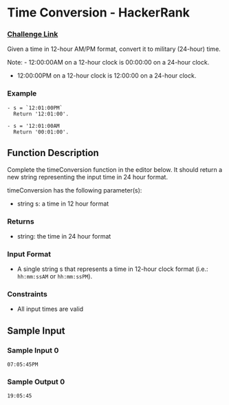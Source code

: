 # Time Conversion - HackerRank

### [Challenge Link](https://www.hackerrank.com/challenges/time-conversion/problem)


Given a time in 12-hour AM/PM format, convert it to military (24-hour) time.

Note: - 12:00:00AM on a 12-hour clock is 00:00:00 on a 24-hour clock.
- 12:00:00PM on a 12-hour clock is 12:00:00 on a 24-hour clock.

### Example
```
- s = `12:01:00PM`
  Return '12:01:00'.

- s = '12:01:00AM
  Return '00:01:00'.
```

## Function Description

Complete the timeConversion function in the editor below. It should return a new string representing the input time in 24 hour format.

timeConversion has the following parameter(s):

- string s: a time in 12 hour format

### Returns
- string: the time in 24 hour format

### Input Format
- A single string s that represents a time in 12-hour clock format (i.e.: `hh:mm:ssAM` or `hh:mm:ssPM`).

### Constraints
- All input times are valid


## Sample Input

### Sample Input 0
```
07:05:45PM
```
### Sample Output 0
```
19:05:45
```
